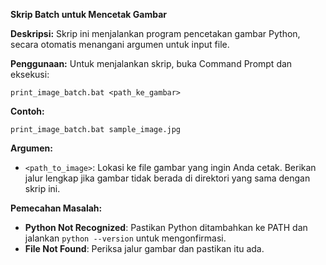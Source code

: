 **Skrip Batch untuk Mencetak Gambar**

**Deskripsi:**
Skrip ini menjalankan program pencetakan gambar Python, secara otomatis menangani argumen untuk input file.

**Penggunaan:**
Untuk menjalankan skrip, buka Command Prompt dan eksekusi:

```
print_image_batch.bat <path_ke_gambar>
```

**Contoh:**

```
print_image_batch.bat sample_image.jpg
```

**Argumen:**

- `<path_to_image>`: Lokasi ke file gambar yang ingin Anda cetak. Berikan jalur lengkap jika gambar tidak berada di direktori yang sama dengan skrip ini.

**Pemecahan Masalah:**

- **Python Not Recognized**: Pastikan Python ditambahkan ke PATH dan jalankan `python --version` untuk mengonfirmasi.
- **File Not Found**: Periksa jalur gambar dan pastikan itu ada.
